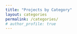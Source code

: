 ```yaml
---
title: "Projects by Category"
layout: categories
permalink: /categories/
# author_profile: true
---
```

